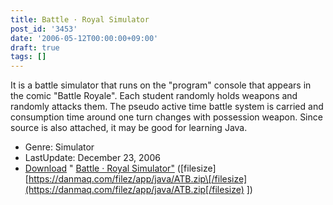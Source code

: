 ```yaml
---
title: Battle · Royal Simulator
post_id: '3453'
date: '2006-05-12T00:00:00+09:00'
draft: true
tags: []
---
```


It is a battle simulator that runs on the "program" console that appears in the comic "Battle Royale". Each student randomly holds weapons and randomly attacks them. The pseudo active time battle system is carried and consumption time around one turn changes with possession weapon. Since source is also attached, it may be good for learning Java.

*   Genre: Simulator
*   LastUpdate: December 23, 2006
*   [Download](/filez/app/java/ATB.zip) " [Battle · Royal Simulator"](/filez/app/java/ATB.zip) (\[filesize\] [https://danmaq.com/filez/app/java/ATB.zip\[/filesize](https://danmaq.com/filez/app/java/ATB.zip[/filesize) \])

